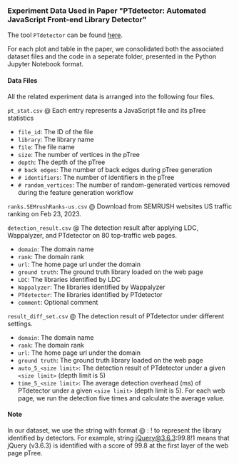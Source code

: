 ### Experiment Data Used in Paper "PTdetector: Automated JavaScript Front-end Library Detector"

The tool `PTdetector` can be found [here](https://github.com/aaronxyliu/PTdetector).

For each plot and table in the paper, we consolidated both the associated dataset files and the code in a seperate folder, presented in the Python Jupyter Notebook format.

#### Data Files

All the related experiment data is arranged into the following four files.

`pt_stat.csv` @ Each entry represents a JavaScript file and its pTree statistics
- `file_id`: The ID of the file
- `library`: The library name
- `file`: The file name
- `size`: The number of vertices in the pTree
- `depth`: The depth of the pTree
- `# back edges`: The number of back edges during pTree generation
- `# identifiers`: The number of identifiers in the pTree
- `# random_vertices`: The number of random-generated vertices removed during the feature generation workflow

`ranks.SEMrushRanks-us.csv` @ Download from SEMRUSH websites US traffic ranking on Feb 23, 2023.

`detection_result.csv` @ The detection result after applying LDC, Wappalyzer, and PTdetector on 80 top-traffic web pages.
- `domain`: The domain name
- `rank`: The domain rank
- `url`: The home page url under the domain
- `ground truth`: The ground truth library loaded on the web page
- `LDC`: The libraries identified by LDC
- `Wappalyzer`: The libraries identified by Wappalyzer
- `PTdetector`: The libraries identified by PTdetector
- `comment`: Optional comment

`result_diff_set.csv` @ The detection result of PTdetector under different settings.
- `domain`: The domain name
- `rank`: The domain rank
- `url`: The home page url under the domain
- `ground truth`: The ground truth library loaded on the web page
- `auto_5_<size limit>`: The detection result of PTdetector under a given `<size limit>` (depth limit is 5)
- `time_5_<size limit>`: The average detection overhead (ms) of PTdetector under a given `<size limit>` (depth limit is 5). For each web page, we run the detection five times and calculate the average value.

#### Note

In our dataset, we use the string with format <libname> @ <version> : <score> ! <depth> to represent the library identified by detectors. For example, string jQuery@3.6.3:99.8!1 means that jQuery (v3.6.3) is identified with a score of 99.8 at the first layer of the web page pTree.

